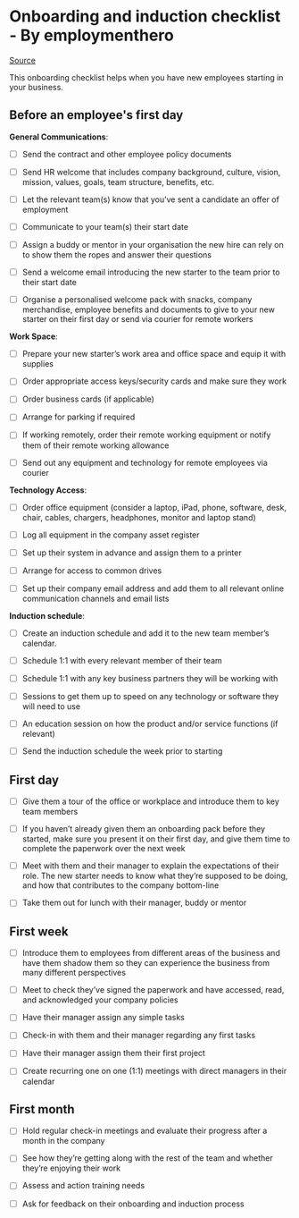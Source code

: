 # Onboarding and induction checklist - By employmenthero

[Source](https://employmenthero.com/wp-content/uploads/2021/06/Onboarding-Checklist-Employment-Hero.pdf)

This onboarding checklist helps when you have new employees starting in your business.

## Before an employee's first day

**General Communications**:

- [ ] Send the contract and other employee policy documents

- [ ] Send HR welcome that includes company background, culture, vision, mission, values, goals, team structure, benefits, etc.

- [ ] Let the relevant team(s) know that you’ve sent a candidate an offer of employment

- [ ] Communicate to your team(s) their start date

- [ ] Assign a buddy or mentor in your organisation the new hire can rely on to show them the ropes and answer their questions

- [ ] Send a welcome email introducing the new starter to the team prior to their start date

- [ ] Organise a personalised welcome pack with snacks, company merchandise, employee benefits and documents to give to your new starter on their first day or send via courier for remote workers

**Work Space**:

- [ ] Prepare your new starter’s work area and office space and equip it with supplies

- [ ] Order appropriate access keys/security cards and make sure they work

- [ ] Order business cards (if applicable)

- [ ] Arrange for parking if required

- [ ] If working remotely, order their remote working equipment or notify them of their remote working allowance

- [ ] Send out any equipment and technology for remote employees via courier

**Technology Access**:

- [ ] Order office equipment (consider a laptop, iPad, phone, software, desk, chair, cables, chargers, headphones, monitor and laptop stand)

- [ ] Log all equipment in the company asset register

- [ ] Set up their system in advance and assign them to a printer

- [ ] Arrange for access to common drives

- [ ] Set up their company email address and add them to all relevant online communication channels and email lists

**Induction schedule**:

- [ ] Create an induction schedule and add it to the new team member’s calendar.

- [ ] Schedule 1:1 with every relevant member of their team

- [ ] Schedule 1:1 with any key business partners they will be working with

- [ ] Sessions to get them up to speed on any technology or software they will need to use

- [ ] An education session on how the product and/or service functions (if relevant)

- [ ] Send the induction schedule the week prior to starting


## First day


- [ ] Give them a tour of the office or workplace and introduce them to key team members

- [ ] If you haven’t already given them an onboarding pack before they started, make sure you present it on their first day, and give them time to complete the paperwork over the next week

- [ ] Meet with them and their manager to explain the expectations of their role. The new starter needs to know what they’re supposed to be doing, and how that contributes to the company bottom-line

- [ ] Take them out for lunch with their manager, buddy or mentor


## First week


- [ ] Introduce them to employees from different areas of the business and have them shadow them so they can experience the business from many different perspectives

- [ ] Meet to check they’ve signed the paperwork and have accessed, read, and acknowledged your company policies

- [ ] Have their manager assign any simple tasks

- [ ] Check-in with them and their manager regarding any first tasks

- [ ] Have their manager assign them their first project

- [ ] Create recurring one on one (1:1) meetings with direct managers in their calendar


## First month


- [ ] Hold regular check-in meetings and evaluate their progress after a month in the company

- [ ] See how they’re getting along with the rest of the team and whether they’re enjoying their work

- [ ] Assess and action training needs

- [ ] Ask for feedback on their onboarding and induction process
